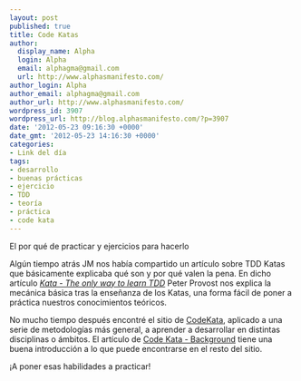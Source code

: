 ```yaml
---
layout: post
published: true
title: Code Katas
author:
  display_name: Alpha
  login: Alpha
  email: alphagma@gmail.com
  url: http://www.alphasmanifesto.com/
author_login: Alpha
author_email: alphagma@gmail.com
author_url: http://www.alphasmanifesto.com/
wordpress_id: 3907
wordpress_url: http://blog.alphasmanifesto.com/?p=3907
date: '2012-05-23 09:16:30 +0000'
date_gmt: '2012-05-23 14:16:30 +0000'
categories:
- Link del día
tags:
- desarrollo
- buenas prácticas
- ejercicio
- TDD
- teoría
- práctica
- code kata
---
```

El por qué de practicar y ejercicios para hacerlo


Algún tiempo atrás JM nos había compartido un artículo sobre TDD Katas que básicamente explicaba qué son y por qué valen la pena. En dicho artículo [_Kata - The only way to learn TDD_](http://www.peterprovost.org//blog/2012/05/02/kata-the-only-way-to-learn-tdd/) Peter Provost nos explica la mecánica básica tras la enseñanza de los Katas, una forma fácil de poner a práctica nuestros conocimientos teóricos.

No mucho tiempo después encontré el sitio de [CodeKata](http://codekata.pragprog.com/), aplicado a una serie de metodologías más general, a aprender a desarrollar en distintas disciplinas o ámbitos. El artículo de [Code Kata - Background](http://codekata.pragprog.com/2007/01/code_kata_backg.html) tiene una buena introducción a lo que puede encontrarse en el resto del sitio.

¡A poner esas habilidades a practicar!
